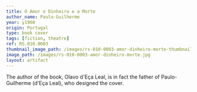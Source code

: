```yaml
---
title: O Amor o Dinheiro e a Morte
author_name: Paulo-Guilherme
year: y1960
origin: Portugal
type: book cover
tags: [fiction, theatre]
ref: RS.010.0003
thumbnail_image_path: /images/rs-010-0003-amor-dinheiro-morte-thumbnail.jpg
image_path: /images/rs-010-0003-amor-dinheiro-morte.jpg
layout: artifact
---
```

The author of the book, Olavo d'Eça Leal, is in fact the father of Paulo-Guilherme (d'Eça Leal), who designed the cover.